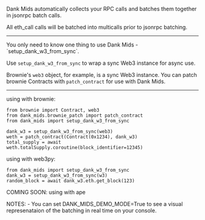 Dank Mids automatically collects your RPC calls and batches them together in jsonrpc batch calls.

All eth_call calls will be batched into multicalls prior to jsonrpc batching.

<hr>
You only need to know one thing to use Dank Mids - `setup_dank_w3_from_sync`.

Use `setup_dank_w3_from_sync` to wrap a sync Web3 instance for async use.

Brownie's `web3` object, for example, is a sync Web3 instance. You can patch brownie Contracts with `patch_contract` for use with Dank Mids.
<hr>

using with brownie:
```
from brownie import Contract, web3
from dank_mids.brownie_patch import patch_contract
from dank_mids import setup_dank_w3_from_sync

dank_w3 = setup_dank_w3_from_sync(web3)
weth = patch_contract(Contract(0x1234), dank_w3)
total_supply = await weth.totalSupply.coroutine(block_identifier=12345)
```

using with web3py:
```
from dank_mids import setup_dank_w3_from_sync
dank_w3 = setup_dank_w3_from_sync(w3)
random_block = await dank_w3.eth.get_block(123)
```

COMING SOON:
using with ape

NOTES:
    - You can set DANK_MIDS_DEMO_MODE=True to see a visual represenataion of the batching in real time on your console.
